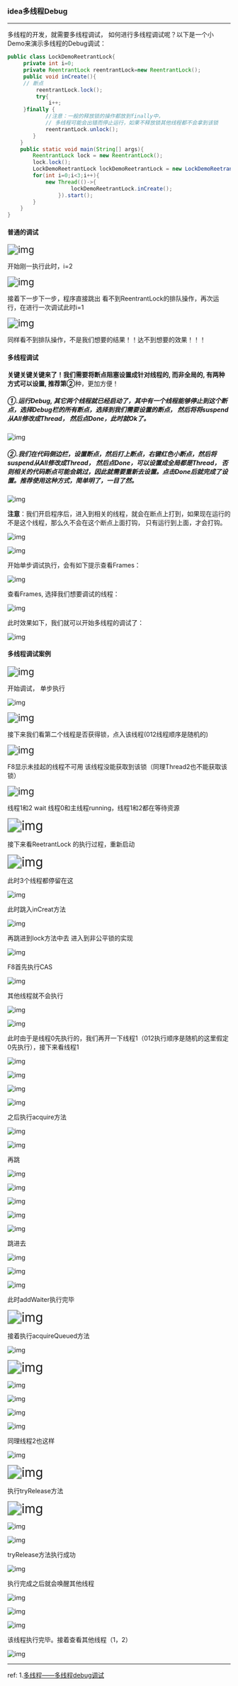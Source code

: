 ### idea多线程Debug
---

多线程的开发，就需要多线程调试， 如何进行多线程调试呢？以下是一个小Demo来演示多线程的Debug调试：
```java
public class LockDemoReetrantLock{
     private int i=0;
     private ReentrantLock reentrantLock=new ReentrantLock();
     public void inCreate(){
     // 断点   
         reentrantLock.lock();
         try{
             i++;
     }finally {
            //注意：一般的释放锁的操作都放到finally中，
            // 多线程可能会出错而停止运行，如果不释放锁其他线程都不会拿到该锁
            reentrantLock.unlock();
        }
    }
    public static void main(String[] args){
        ReentrantLock lock = new ReentrantLock();
        lock.lock();
        LockDemoReetrantLock lockDemoReetrantLock = new LockDemoReetrantLock();
        for(int i=0;i<3;i++){
            new Thread(()->{
                    lockDemoReetrantLock.inCreate();
                }).start();
        }
    }
}
```



#### 普通的调试
<img src="../../images/ideadebug01.png" alt="img" style="zoom:150%;" />

开始刚一执行此时，i=2

<img src="../../images/ideadebug02.png" alt="img" style="zoom:150%;" />

接着下一步下一步，程序直接跳出 看不到ReentrantLock的排队操作，再次运行，在进行一次调试此时i=1

<img src="../../images/ideadebug03.png" alt="img" style="zoom:150%;" />

同样看不到排队操作，不是我们想要的结果！！达不到想要的效果！！！



#### 多线程调试
**关键关键关键来了！**我们需要将断点阻塞设置成针对线程的, 而非全局的, 有两种方式可以设置, 推荐第**②**种，更加方便！
##### ①.运行Debug, 其它两个线程就已经启动了，其中有一个线程能够停止到这个断点，选择Debug栏的所有断点，选择到我们需要设置的断点， 然后将将suspend从All修改成Thread， 然后点Done，此时就Ok了。

![img](../../images/ideadebug04.png)

##### ②.我们在代码侧边栏，设置断点，然后打上断点，右键红色小断点，然后将suspend从All修改成Thread， 然后点Done，可以设置成全局都是Thread， 否则相关的代码断点可能会跳过，因此就需要重新去设置。点击Done后就完成了设置。***推荐使用这种方式，简单明了，一目了然。***

![img](../../images/ideadebug05.png)


**注意**：我们开启程序后，进入到相关的线程，就会在断点上打到，如果现在运行的不是这个线程，那么久不会在这个断点上面打钩， 只有运行到上面，才会打钩。

![img](../../images/ideadebug06.png)

![img](../../images/ideadebug07.png)

开始单步调试执行，会有如下提示查看Frames：

![img](../../images/ideadebug08.png)

查看Frames, 选择我们想要调试的线程：

![img](../../images/ideadebug09.png)

此时效果如下，我们就可以开始多线程的调试了：

![img](../../images/ideadebug10.png)



#### 多线程调试案例
<img src="../../images/ideadebug11.png" alt="img" style="zoom:150%;" />

开始调试， 单步执行

![img](../../images/ideadebug12.png)

<img src="../../images/ideadebug13.png" alt="img" style="zoom:150%;" />

接下来我们看第二个线程是否获得锁，点入该线程(012线程顺序是随机的)

<img src="../../images/ideadebug14.png" alt="img" style="zoom:150%;" />

F8显示未挂起的线程不可用 该线程没能获取到该锁（同理Thread2也不能获取该锁）

<img src="../../images/ideadebug15.png" alt="img" style="zoom:150%;" />

线程1和2 wait 线程0和主线程running，线程1和2都在等待资源

<img src="../../images/ideadebug16.png" alt="img" style="zoom: 200%;" />

接下来看ReetrantLock 的执行过程，重新启动

<img src="../../images/ideadebug17.png" alt="img" style="zoom:200%;" />

此时3个线程都停留在这

![img](../../images/ideadebug18.png)

此时跳入inCreat方法

![img](../../images/ideadebug19.png)

再跳进到lock方法中去  进入到非公平锁的实现

![img](../../images/ideadebug20.png)

F8首先执行CAS

![img](../../images/ideadebug21.png)

其他线程就不会执行

![img](../../images/ideadebug22.png)

![img](../../images/ideadebug23.png)

此时由于是线程0先执行的，我们再开一下线程1（012执行顺序是随机的这里假定0先执行），接下来看线程1

![img](../../images/ideadebug24.png)

![img](../../images/ideadebug25.png)

![img](../../images/ideadebug26.png)

![img](../../images/ideadebug27.png)

之后执行acquire方法

![img](../../images/ideadebug28.png)

![img](../../images/ideadebug29.png)

再跳

![img](../../images/ideadebug30.png)

![img](../../images/ideadebug31.png)

![img](../../images/ideadebug32.png)

![img](../../images/ideadebug33.png)

![img](../../images/ideadebug34.png)

跳进去

![img](../../images/ideadebug35.png)

![img](../../images/ideadebug36.png)

![img](../../images/ideadebug37.png)

此时addWaiter执行完毕

<img src="../../images/ideadebug38.png" alt="img" style="zoom: 200%;" />

接着执行acquireQueued方法

![img](../../images/ideadebug39.png)

<img src="../../images/ideadebug40.png" alt="img" style="zoom:200%;" />

![img](../../images/ideadebug41.png)

![img](../../images/ideadebug42.png)

![img](../../images/ideadebug43.png)

![img](../../images/ideadebug44.png)

同理线程2也这样

![img](../../images/ideadebug45.png)

<img src="../../images/ideadebug46.png" alt="img" style="zoom:200%;" />

执行tryRelease方法

<img src="../../images/ideadebug47.png" alt="img" style="zoom:200%;" />

![img](../../images/ideadebug48.png)

![img](../../images/ideadebug49.png)

tryRelease方法执行成功

![img](../../images/ideadebug50.png)

执行完成之后就会唤醒其他线程

![img](../../images/ideadebug51.png)

![img](../../images/ideadebug52.png)

![img](../../images/ideadebug53.png)

该线程执行完毕。接着查看其他线程（1，2）

![img](../../images/ideadebug54.png)



---
ref:
1.[多线程——多线程debug调试](https://blog.csdn.net/qq_29235677/article/details/88186308)